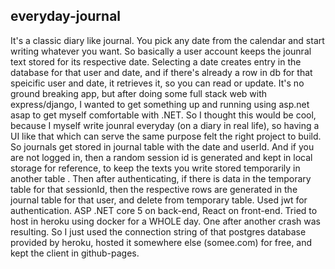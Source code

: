 ## everyday-journal 

It's a classic diary like journal. You pick any date from the calendar and start writing whatever you want. So basically a user account keeps the jounral text stored for its respective date. Selecting a date creates entry in the database for that user and date, and if there's already a row in db for that speicific user and date, it retrieves it, so you can read or update. 
It's no ground breaking app, but after doing some full stack web with express/django, I wanted to get something up and running using asp.net asap to get myself comfortable with .NET. So I thought this would be cool, because I myself write jounral everyday (on a diary in real life), so having a UI like that which can serve the same purpose felt the right project to build.
So journals get stored in journal table with the date and userId. And if you are not logged in, then a random session id is generated and kept in local storage for reference, to keep the texts you write stored temporarily in another table . Then after authenticating, if there is data in the temporary table for that sessionId, then the respective rows are generated in the journal table for that user, and delete from temporary table.
Used jwt for authentication. ASP .NET core 5 on back-end, React on front-end. Tried to host in heroku using docker for a WHOLE day. One after another crash was resulting. So I just used the connection string of that postgres database provided by heroku, hosted it somewhere else (somee.com) for free, and kept the client in github-pages.
